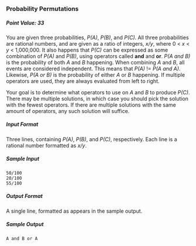 ### Probability Permutations
##### Point Value: 33

You are given three probabilities, _P(A)_, _P(B)_, and _P(C)_. All three probabilities are rational numbers, and are given as a ratio of integers, _x/y_, where 0 < _x_ < _y_ < 1,000,000. It also happens that _P(C)_ can be expressed as some combination of _P(A)_ and _P(B)_, using operators called __and__ and __or__. _P(A and B)_ is the probability of both _A_ and _B_ happening.  When combining _A_ and _B_, all events are considered independent. This means that _P(A)_ != _P(A and A)_. Likewise, _P(A or B)_ is  the probability of either _A_ or _B_ happening. If multiple operators are used, they are always evaluated from left to right.

Your goal is to determine what operators to use on _A_ and _B_ to produce _P(C)_. There may be multiple solutions, in which case you should pick the solution with the fewest operators. If there are multiple solutions with the same amount of operators, any such solution will suffice.

##### Input Format

Three lines, containing _P(A)_, _P(B)_, and _P(C)_, respectively. Each line is a rational number formatted as _x/y_.

##### Sample Input

```
50/100
20/100
55/100
```

##### Output Format

A single line, formatted as appears in the sample output.

##### Sample Output

```
A and B or A
```